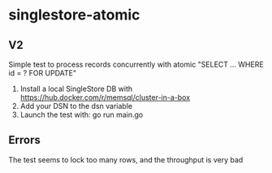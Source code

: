 # singlestore-atomic

## V2
Simple test to process records concurrently with atomic "SELECT ... WHERE id = ? FOR UPDATE"

1. Install a local SingleStore DB with https://hub.docker.com/r/memsql/cluster-in-a-box
2. Add your DSN to the dsn variable
3. Launch the test with: go run main.go

## Errors

The test seems to lock too many rows, and the throughput is very bad



